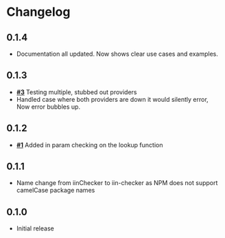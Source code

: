 # Changelog

## **0.1.4**
- Documentation all updated. Now shows clear use cases and examples.

## **0.1.3**
- [**#3**](https://github.com/Shortbreaks/iinChecker/issues/3) Testing multiple, stubbed out providers
- Handled case where both providers are down it would silently error, Now error bubbles up.

## **0.1.2**
- [**#1**](https://github.com/Shortbreaks/iinChecker/issues/1) Added in param checking on the lookup function

## **0.1.1**
- Name change from iinChecker to iin-checker as NPM does not support camelCase package names

## **0.1.0**
- Initial release